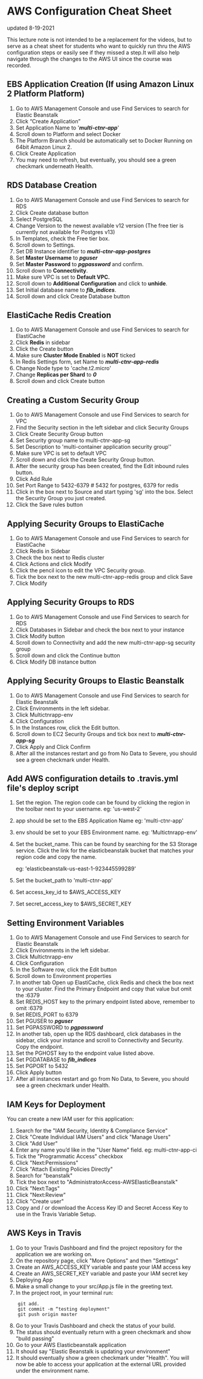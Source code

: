 # AWS Configuration Cheat Sheet

updated 8-19-2021

This lecture note is not intended to be a replacement for the videos, but to serve as a cheat sheet for students who want to quickly run thru the AWS configuration steps or easily see if they missed a step.It will also help navigate through the changes to the AWS UI since the course was recorded.

## EBS Application Creation (**If using Amazon Linux 2 Platform Platform**)

1. Go to AWS Management Console and use Find Services to search for Elastic Beanstalk
2. Click “Create Application”
3. Set Application Name to '***multi-ctnr-app***'
4. Scroll down to Platform and select Docker
5. The Platform Branch should be automatically set to Docker Running on 64bit Amazon Linux 2.
6. Click Create Application
7. You may need to refresh, but eventually, you should see a green checkmark underneath Health.

## RDS Database Creation

1. Go to AWS Management Console and use Find Services to search for RDS
2. Click Create database button
3. Select PostgreSQL
4. Change Version to the newest available v12 version (The free tier is currently not available for Postgres v13)
5. In Templates, check the Free tier box.
6. Scroll down to Settings.
7. Set DB Instance identifier to ***multi-ctnr-app-postgres***
8. Set **Master Username** to ***pguser***
9. Set **Master Password** to ***pgpassword*** and confirm.
10. Scroll down to **Connectivity**.
11. Make sure VPC is set to **Default VPC.**
12. Scroll down to **Additional Configuration** and click to **unhide**.
13. Set Initial database name to ***fib_indices***.
14. Scroll down and click Create Database button

## ElastiCache Redis Creation

1. Go to AWS Management Console and use Find Services to search for ElastiCache
2. Click **Redis** in sidebar
3. Click the Create button
4. Make sure **Cluster Mode Enabled** is **NOT** ticked
5. In Redis Settings form, set Name to ***multi-ctnr-app-redis***
6. Change Node type to 'cache.t2.micro'
7. Change **Replicas per Shard** to ***0***
8. Scroll down and click Create button

## Creating a Custom Security Group

1. Go to AWS Management Console and use Find Services to search for VPC
2. Find the Security section in the left sidebar and click Security Groups
3. Click Create Security Group button
4. Set Security group name to multi-ctnr-app-sg
5. Set Description to 'multi-container application security group''
6. Make sure VPC is set to default VPC
7. Scroll down and click the Create Security Group button.
8. After the security group has been created, find the Edit inbound rules button.
9. Click Add Rule
10. Set Port Range to 5432-6379 	# 5432 for postgres, 6379 for redis
11. Click in the box next to Source and start typing 'sg' into the box. Select the Security Group you just created.
12. Click the Save rules button

## Applying Security Groups to ElastiCache

1. Go to AWS Management Console and use Find Services to search for ElastiCache
2. Click Redis in Sidebar
3. Check the box next to Redis cluster
4. Click Actions and click Modify
5. Click the pencil icon to edit the VPC Security group.
6. Tick the box next to the new multi-ctnr-app-redis group and click Save
7. Click Modify

## Applying Security Groups to RDS

1. Go to AWS Management Console and use Find Services to search for RDS
2. Click Databases in Sidebar and check the box next to your instance
3. Click Modify button
4. Scroll down to Connectivity and add the new multi-ctnr-app-sg security group
5. Scroll down and click the Continue button
6. Click Modify DB instance button

## Applying Security Groups to Elastic Beanstalk

1. Go to AWS Management Console and use Find Services to search for Elastic Beanstalk
2. Click Environments in the left sidebar.
3. Click Multictnrapp-env
4. Click Configuration
5. In the Instances row, click the Edit button.
6. Scroll down to EC2 Security Groups and tick box next to ***multi-ctnr-app-sg***
7. Click Apply and Click Confirm
8. After all the instances restart and go from No Data to Severe, you should see a green checkmark under Health.

## Add AWS configuration details to .travis.yml file's deploy script

1. Set the region. The region code can be found by clicking the region in the toolbar next to your username.
   eg: 'us-west-2'
2. app should be set to the EBS Application Name
   eg: 'multi-ctnr-app'
3. env should be set to your EBS Environment name.
   eg: 'Multictnrapp-env'
4. Set the bucket_name. This can be found by searching for the S3 Storage service. Click the link for the elasticbeanstalk bucket that matches your region code and copy the name.

   eg: 'elasticbeanstalk-us-east-1-923445599289'
5. Set the bucket_path to 'multi-ctnr-app'
6. Set access_key_id to $AWS_ACCESS_KEY
7. Set secret_access_key to $AWS_SECRET_KEY

## Setting Environment Variables

1. Go to AWS Management Console and use Find Services to search for Elastic Beanstalk
2. Click Environments in the left sidebar.
3. Click Multictnrapp-env
4. Click Configuration
5. In the Software row, click the Edit button
6. Scroll down to Environment properties
7. In another tab Open up ElastiCache, click Redis and check the box next to your cluster. Find the Primary Endpoint and copy that value but omit the :6379
8. Set REDIS_HOST key to the primary endpoint listed above, remember to omit :6379
9. Set REDIS_PORT to 6379
10. Set PGUSER to ***pguser***
11. Set PGPASSWORD to ***pgpassword***
12. In another tab, open up the RDS dashboard, click databases in the sidebar, click your instance and scroll to Connectivity and Security. Copy the endpoint.
13. Set the PGHOST key to the endpoint value listed above.
14. Set PGDATABASE to ***fib_indices***
15. Set PGPORT to 5432
16. Click Apply button
17. After all instances restart and go from No Data, to Severe, you should see a green checkmark under Health.

## IAM Keys for Deployment

You can create a new IAM user for this application:

1. Search for the "IAM Security, Identity & Compliance Service"
2. Click "Create Individual IAM Users" and click "Manage Users"
3. Click "Add User"
4. Enter any name you’d like in the "User Name" field.
   eg: multi-ctnr-app-ci
5. Tick the "Programmatic Access" checkbox
6. Click "Next:Permissions"
7. Click "Attach Existing Policies Directly"
8. Search for "beanstalk"
9. Tick the box next to "AdministratorAccess-AWSElasticBeanstalk"
10. Click "Next:Tags"
11. Click "Next:Review"
12. Click "Create user"
13. Copy and / or download the Access Key ID and Secret Access Key to use in the Travis Variable Setup.

## AWS Keys in Travis

1. Go to your Travis Dashboard and find the project repository for the application we are working on.
2. On the repository page, click "More Options" and then "Settings"
3. Create an AWS_ACCESS_KEY variable and paste your IAM access key
4. Create an AWS_SECRET_KEY variable and paste your IAM secret key
5. Deploying App
6. Make a small change to your src/App.js file in the greeting text.
7. In the project root, in your terminal run:

```
	git add.
	git commit -m “testing deployment"
	git push origin master
```

8. Go to your Travis Dashboard and check the status of your build.
9. The status should eventually return with a green checkmark and show "build passing"
10. Go to your AWS Elasticbeanstalk application
11. It should say "Elastic Beanstalk is updating your environment"
12. It should eventually show a green checkmark under "Health". You will now be able to access your application at the external URL provided under the environment name.
